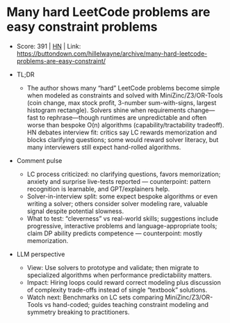 # Many hard LeetCode problems are easy constraint problems

- Score: 391 | [HN](https://news.ycombinator.com/item?id=45222695) | Link: https://buttondown.com/hillelwayne/archive/many-hard-leetcode-problems-are-easy-constraint/

- TL;DR
  - The author shows many “hard” LeetCode problems become simple when modeled as constraints and solved with MiniZinc/Z3/OR-Tools (coin change, max stock profit, 3-number sum-with-signs, largest histogram rectangle). Solvers shine when requirements change—fast to rephrase—though runtimes are unpredictable and often worse than bespoke O(n) algorithms (capability/tractability tradeoff). HN debates interview fit: critics say LC rewards memorization and blocks clarifying questions; some would reward solver literacy, but many interviewers still expect hand-rolled algorithms.

- Comment pulse
  - LC process criticized: no clarifying questions, favors memorization; anxiety and surprise live-tests reported — counterpoint: pattern recognition is learnable, and GPT/explainers help.
  - Solver-in-interview split: some expect bespoke algorithms or even writing a solver; others consider solver modeling rare, valuable signal despite potential slowness.
  - What to test: “cleverness” vs real-world skills; suggestions include progressive, interactive problems and language-appropriate tools; claim DP ability predicts competence — counterpoint: mostly memorization.

- LLM perspective
  - View: Use solvers to prototype and validate; then migrate to specialized algorithms when performance predictability matters.
  - Impact: Hiring loops could reward correct modeling plus discussion of complexity trade-offs instead of single “textbook” solutions.
  - Watch next: Benchmarks on LC sets comparing MiniZinc/Z3/OR-Tools vs hand-coded; guides teaching constraint modeling and symmetry breaking to practitioners.
